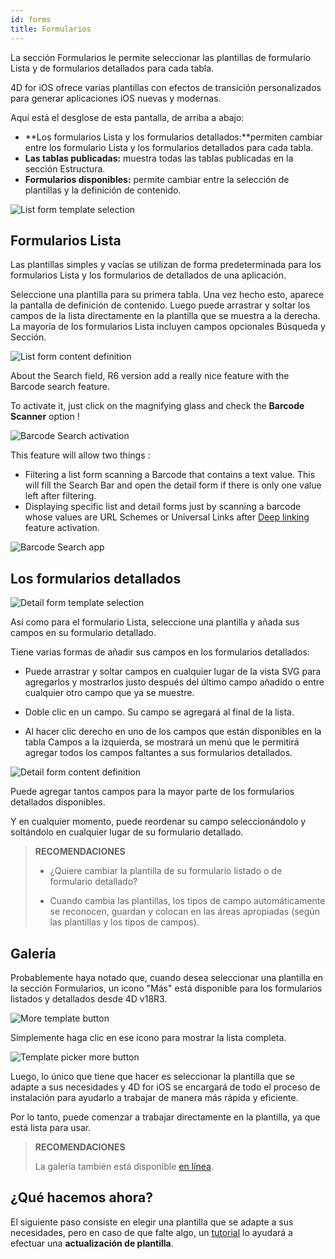 ```yaml
---
id: forms
title: Formularios
---
```


La sección Formularios le permite seleccionar las plantillas de formulario Lista y de formularios detallados para cada tabla.

4D for iOS ofrece varias plantillas con efectos de transición personalizados para generar aplicaciones iOS nuevas y modernas.

Aquí está el desglose de esta pantalla, de arriba a abajo:

* **Los formularios Lista y los formularios detallados:**permiten cambiar entre los formulario Lista y los formularios detallados para cada tabla.
* **Las tablas publicadas:** muestra todas las tablas publicadas en la sección Estructura.
* **Formularios disponibles:** permite cambiar entre la selección de plantillas y la definición de contenido.

![List form template selection](assets/en/project-editor/Forms-section-templates-selection-4D-for-iOS.png)

## Formularios Lista

Las plantillas simples y vacías se utilizan de forma predeterminada para los formularios Lista y los formularios de detallados de una aplicación.

Seleccione una plantilla para su primera tabla. Una vez hecho esto, aparece la pantalla de definición de contenido. Luego puede arrastrar y soltar los campos de la lista directamente en la plantilla que se muestra a la derecha. La mayoría de los formularios Lista incluyen campos opcionales Búsqueda y Sección.

![List form content definition](assets/en/project-editor/Forms-section-content-definition-4D-for-iOS.png)

About the Search field, R6 version add a really nice feature with the Barcode search feature.

To activate it, just click on the magnifying glass and check the **Barcode Scanner** option !

![Barcode Search activation](assets/en/project-editor/project-editor-Qrcode-barcode-search-4D-for-iOS.gif)

This feature will allow two things :

* Filtering a list form scanning a Barcode that contains a text value. This will fill the Search Bar and open the detail form if there is only one value left after filtering.
* Displaying specific list and detail forms just by scanning a barcode whose values are URL Schemes or Universal Links after [Deep linking](deep-linking) feature activation.

![Barcode Search app](assets/en/project-editor/text-Qrcode-barcode-search-4D-for-iOS..gif)


## Los formularios detallados

![Detail form template selection](assets/en/project-editor/Forms-section-detail-form-templates-selection-4D-for-iOS.png)

Así como para el formulario Lista, seleccione una plantilla y añada sus campos en su formulario detallado.

Tiene varias formas de añadir sus campos en los formularios detallados:

* Puede arrastrar y soltar campos en cualquier lugar de la vista SVG para agregarlos y mostrarlos justo después del último campo añadido o entre cualquier otro campo que ya se muestre.

* Doble clic en un campo. Su campo se agregará al final de la lista.

* Al hacer clic derecho en uno de los campos que están disponibles en la tabla Campos a la izquierda, se mostrará un menú que le permitirá agregar todos los campos faltantes a sus formularios detallados.

![Detail form content definition](assets/en/project-editor/Forms-section-detail-form-content-definition-4D-for-iOS.png)

Puede agregar tantos campos para la mayor parte de los formularios detallados disponibles.

Y en cualquier momento, puede reordenar su campo seleccionándolo y soltándolo en cualquier lugar de su formulario detallado.

> **RECOMENDACIONES**
> 
> * ¿Quiere cambiar la plantilla de su formulario listado o de formulario detallado? 
> 
> * Cuando cambia las plantillas, los tipos de campo automáticamente se reconocen, guardan y colocan en las áreas apropiadas (según las plantillas y los tipos de campos).


## Galería

Probablemente haya notado que, cuando desea seleccionar una plantilla en la sección Formularios, un icono "Más" está disponible para los formularios listados y detallados desde 4D v18R3.

![More template button](assets/en/project-editor/Forms-more-button.png)

Simplemente haga clic en ese icono para mostrar la lista completa.

![Template picker more button](assets/en/project-editor/Forms-template-gallery.png)

Luego, lo único que tiene que hacer es seleccionar la plantilla que se adapte a sus necesidades y 4D for iOS se encargará de todo el proceso de instalación para ayudarlo a trabajar de manera más rápida y eficiente.

Por lo tanto, puede comenzar a trabajar directamente en la plantilla, ya que está lista para usar.

> **RECOMENDACIONES**
> 
> La galería también está disponible [en línea](https://4d-for-ios.github.io/gallery/).


## ¿Qué hacemos ahora?

El siguiente paso consiste en elegir una plantilla que se adapte a sus necesidades, pero en caso de que falte algo, un [tutorial](gallery-template-update.html) lo ayudará a efectuar una **actualización de plantilla**.
